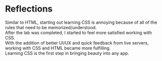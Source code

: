 # Reflections
Similar to HTML, starting out learning CSS is annoying because of all of the rules that need to be memorized/understood.</br>
After the lab was completed, I started to feel more satisfied working with CSS.</br>
With the addition of better UI/UX and quick feedback from live servers, working with CSS and HTML became more fulfilling.</br>
Learning CSS is the first step in bringing beauty into any app.
